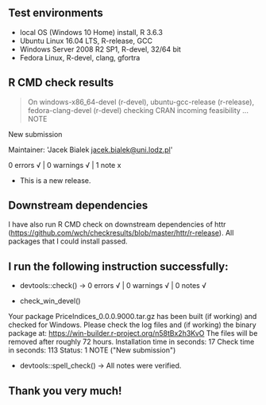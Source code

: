 ## Test environments
* local OS (Windows 10 Home) install, R 3.6.3
* Ubuntu Linux 16.04 LTS, R-release, GCC
* Windows Server 2008 R2 SP1, R-devel, 32/64 bit
* Fedora Linux, R-devel, clang, gfortra

## R CMD check results
> On windows-x86_64-devel (r-devel), ubuntu-gcc-release (r-release), fedora-clang-devel (r-devel)
  checking CRAN incoming feasibility ... NOTE
  
  New submission
  
  
  Maintainer: 'Jacek Bialek <jacek.bialek@uni.lodz.pl>'

0 errors √ | 0 warnings √ | 1 note x

* This is a new release.

## Downstream dependencies

I have also run R CMD check on downstream dependencies of httr 
(https://github.com/wch/checkresults/blob/master/httr/r-release). 
All packages that I could install passed.

## I run the following instruction successfully:

* devtools::check() -> 0 errors √ | 0 warnings √ | 0 notes √

* check_win_devel()

Your package PriceIndices_0.0.0.9000.tar.gz has been built (if working) and checked for Windows.
Please check the log files and (if working) the binary package at:
https://win-builder.r-project.org/n58tBx2h3KvO
The files will be removed after roughly 72 hours.
Installation time in seconds: 17
Check time in seconds: 113
Status: 1 NOTE ("New submission")


* devtools::spell_check() -> All notes were verified.

## Thank you very much! 


